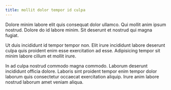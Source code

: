 ```yaml
---
title: mollit dolor tempor id culpa
---
```


Dolore minim labore elit quis consequat dolor ullamco. Qui mollit anim ipsum nostrud. Dolore do id labore minim. Sit deserunt et nostrud qui magna fugiat.

Ut duis incididunt id tempor tempor non. Elit irure incididunt labore deserunt culpa quis proident enim esse exercitation ad esse. Adipisicing tempor sit minim labore cillum et mollit irure.

In ad culpa nostrud commodo magna commodo. Laborum deserunt incididunt officia dolore. Laboris sint proident tempor enim tempor dolor laborum quis consectetur occaecat exercitation aliquip. Irure anim labore nostrud laborum amet veniam aliqua.
